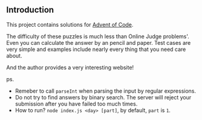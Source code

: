 ## Introduction

This project contains solutions for [Advent of Code](http://adventofcode.com/).

The difficulty of these puzzles is much less than Online Judge problems'. Even you can calculate the answer by an pencil and paper. Test cases are very simple and examples include nearly every thing that you need care about.

And the author provides a very interesting website!

ps.  
- Remeber to call `parseInt` when parsing the input by regular expressions.  
- Do not try to find answers by binary search. The server will reject your submission after you have failed too much times.  
- How to run? `node index.js <day> [part]`, by default, `part` is `1`.